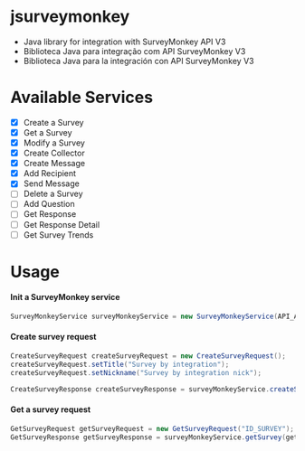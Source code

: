 # jsurveymonkey
* Java library for integration with SurveyMonkey API V3
* Biblioteca Java para integração com API SurveyMonkey V3
* Biblioteca Java para la integración con API SurveyMonkey V3

# Available Services
- [X] Create a Survey
- [x] Get a Survey
- [x] Modify a Survey
- [x] Create Collector
- [X] Create Message
- [X] Add Recipient
- [X] Send Message
- [ ] Delete a Survey
- [ ] Add Question
- [ ] Get Response
- [ ] Get Response Detail
- [ ] Get Survey Trends

# Usage

#### Init a SurveyMonkey service
```java
SurveyMonkeyService surveyMonkeyService = new SurveyMonkeyService(API_AUTH_TOKEN);
```

#### Create survey request
```java
CreateSurveyRequest createSurveyRequest = new CreateSurveyRequest();
createSurveyRequest.setTitle("Survey by integration");
createSurveyRequest.setNickname("Survey by integration nick");

CreateSurveyResponse createSurveyResponse = surveyMonkeyService.createSurvey(createSurveyRequest);
```

#### Get a survey request
```java
GetSurveyRequest getSurveyRequest = new GetSurveyRequest("ID_SURVEY");
GetSurveyResponse getSurveyResponse = surveyMonkeyService.getSurvey(getSurveyRequest);
```